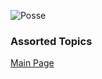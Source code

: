 ![Posse](https://images.unsplash.com/photo-1499938971550-7ad287075e0d?ixlib=rb-1.2.1&ixid=eyJhcHBfaWQiOjEyMDd9&auto=format&fit=crop&w=500&q=60)

### Assorted Topics

[Main Page](README.md)